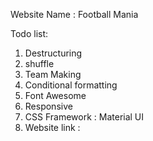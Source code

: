 Website Name : Football Mania

Todo list:
1. Destructuring
2. shuffle
3. Team Making
4. Conditional formatting
5. Font Awesome 
6. Responsive
7. CSS Framework : Material UI
8. Website link : 
